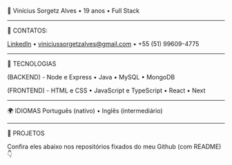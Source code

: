 🦊 Vinícius Sorgetz Alves • 19 anos • Full Stack

---
📧 CONTATOS:

[LinkedIn](https://www.linkedin.com/in/vinicius-sorgetz-alves-b4b895340/) • viniciussorgetzalves@gmail.com • +55 (51) 99609-4775

---
🚀 TECNOLOGIAS

(BACKEND) - Node e Express • Java • MySQL • MongoDB

(FRONTEND) - HTML e CSS • JavaScript e TypeScript • React • Next

---
🌍 IDIOMAS 
Português (nativo) • Inglês (intermediário)

---
📂 PROJETOS 

Confira eles abaixo nos repositórios fixados do meu Github (com README) 👇
